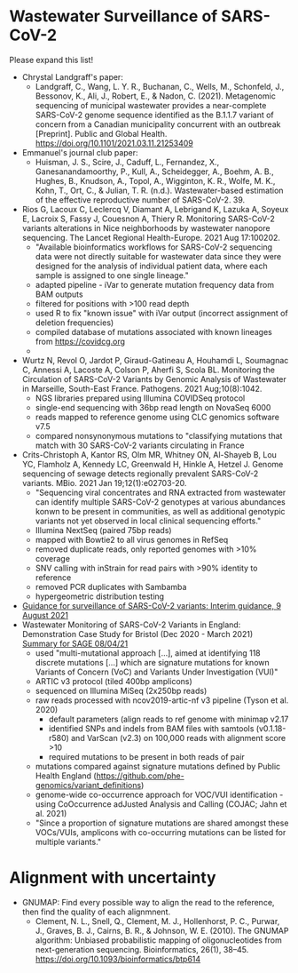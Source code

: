 # Wastewater Surveillance of SARS-CoV-2

Please expand this list!

- Chrystal Landgraff's paper: 
    - Landgraff, C., Wang, L. Y. R., Buchanan, C., Wells, M., Schonfeld, J., Bessonov, K., Ali, J., Robert, E., & Nadon, C. (2021). Metagenomic sequencing of municipal wastewater provides a near-complete SARS-CoV-2 genome sequence identified as the B.1.1.7 variant of concern from a Canadian municipality concurrent with an outbreak [Preprint]. Public and Global Health. https://doi.org/10.1101/2021.03.11.21253409
- Emmanuel's journal club paper:
    - Huisman, J. S., Scire, J., Caduff, L., Fernandez, X., Ganesanandamoorthy, P., Kull, A., Scheidegger, A., Boehm, A. B., Hughes, B., Knudson, A., Topol, A., Wigginton, K. R., Wolfe, M. K., Kohn, T., Ort, C., & Julian, T. R. (n.d.). Wastewater-based estimation of the effective reproductive number of SARS-CoV-2. 39.
- Rios G, Lacoux C, Leclercq V, Diamant A, Lebrigand K, Lazuka A, Soyeux E, Lacroix S, Fassy J, Couesnon A, Thiery R. Monitoring SARS-CoV-2 variants alterations in Nice neighborhoods by wastewater nanopore sequencing. The Lancet Regional Health-Europe. 2021 Aug 17:100202.
  * "Available bioinformatics workflows for SARS-CoV-2 sequencing data were not directly suitable for wastewater data since they were designed for the analysis of individual patient data, where each sample is assigned to one single lineage."
  * adapted pipeline - iVar to generate mutation frequency data from BAM outputs
  * filtered for positions with >100 read depth
  * used R to fix "known issue" with iVar output (incorrect assignment of deletion frequencies)
  * compiled database of mutations associated with known lineages from https://covidcg.org
  * 
- Wurtz N, Revol O, Jardot P, Giraud-Gatineau A, Houhamdi L, Soumagnac C, Annessi A, Lacoste A, Colson P, Aherfi S, Scola BL. Monitoring the Circulation of SARS-CoV-2 Variants by Genomic Analysis of Wastewater in Marseille, South-East France. Pathogens. 2021 Aug;10(8):1042.
  * NGS libraries prepared using Illumina COVIDSeq protocol
  * single-end sequencing with 36bp read length on NovaSeq 6000
  * reads mapped to reference genome using CLC genomics software v7.5
  * compared nonsynonymous mutations to "classifying mutations that match with 30 SARS-CoV-2 variants circulating in France
- Crits-Christoph A, Kantor RS, Olm MR, Whitney ON, Al-Shayeb B, Lou YC, Flamholz A, Kennedy LC, Greenwald H, Hinkle A, Hetzel J. Genome sequencing of sewage detects regionally prevalent SARS-CoV-2 variants. MBio. 2021 Jan 19;12(1):e02703-20.
  * "Sequencing viral concentrates and RNA extracted from wastewater can identify multiple SARS-CoV-2 genotypes at various abundances konwn to be present in communities, as well as additional genotypic variants not yet observed in local clinical sequencing efforts."
  * Illumina NextSeq (paired 75bp reads)
  * mapped with Bowtie2 to all virus genomes in RefSeq
  * removed duplicate reads, only reported genomes with >10% coverage
  * SNV calling with inStrain for read pairs with >90% identity to reference
  * removed PCR duplicates with Sambamba
  * hypergeometric distribution testing
- [Guidance for surveillance of SARS-CoV-2 variants: Interim guidance, 9 August 2021](https://www.who.int/publications/i/item/WHO_2019-nCoV_surveillance_variants)
- Wastewater Monitoring of SARS-CoV-2 Variants in England: Demonstration Case Study for Bristol (Dec 2020 - March 2021)
[Summary for SAGE 08/04/21](https://assets.publishing.service.gov.uk/government/uploads/system/uploads/attachment_data/file/979864/S1193_Wastewater_Monitoring_of_SARS-CoV-2_Variants_in_England_Demonstration_Case_Study_for_Bristol__Dec_2020-March_2021_.pdf)
  * used "multi-mutational approach [...], aimed at identifying 118 discrete mutations [...] which are signature mutations for known Variants of Concern (VoC) and Variants Under Investigation (VUI)"
  * ARTIC v3 protocol (tiled 400bp amplicons)
  * sequenced on Illumina MiSeq (2x250bp reads)
  * raw reads processed with ncov2019-artic-nf v3 pipeline (Tyson et al. 2020)
    * default parameters (align reads to ref genome with minimap v2.17
    * identified SNPs and indels from BAM files with samtools (v0.1.18-r580) and VarScan (v2.3) on 100,000 reads with alignment score >10
    * required mutations to be present in both reads of pair
  * mutations compared against signature mutations defined by Public Health England (https://github.com/phe-genomics/variant_definitions)
  * genome-wide co-occurrence approach for VOC/VUI identification - using CoOccurrence adJusted Analysis and Calling (COJAC; Jahn et al. 2021)
  * "Since a proportion of signature mutations are shared amongst these VOCs/VUIs, amplicons with co-occurring mutations can be listed for multiple variants."


# Alignment with uncertainty

- GNUMAP: Find every possible way to align the read to the reference, then find the quality of each alignmnent.
    - Clement, N. L., Snell, Q., Clement, M. J., Hollenhorst, P. C., Purwar, J., Graves, B. J., Cairns, B. R., & Johnson, W. E. (2010). The GNUMAP algorithm: Unbiased probabilistic mapping of oligonucleotides from next-generation sequencing. Bioinformatics, 26(1), 38–45. https://doi.org/10.1093/bioinformatics/btp614
    

